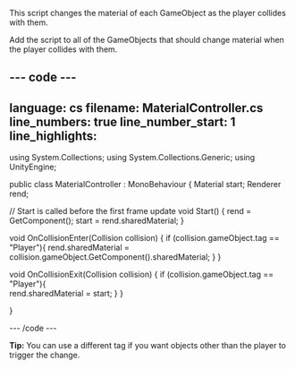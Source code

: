 This script changes the material of each GameObject as the player collides with them.

Add the script to all of the GameObjects that should change material when the player collides with them.  

--- code ---
---
language: cs
filename: MaterialController.cs
line_numbers: true
line_number_start: 1
line_highlights:
---

using System.Collections;
using System.Collections.Generic;
using UnityEngine;

public class MaterialController : MonoBehaviour
{
  Material start;
  Renderer rend;

  // Start is called before the first frame update
  void Start()
  {
      rend = GetComponent<Renderer>();
      start = rend.sharedMaterial;
  }

  void OnCollisionEnter(Collision collision)
  {
      if (collision.gameObject.tag == "Player"){
          rend.sharedMaterial = collision.gameObject.GetComponent<Renderer>().sharedMaterial;
      }
  }

  void OnCollisionExit(Collision collision)
  {
      if (collision.gameObject.tag == "Player"){        
            rend.sharedMaterial = start;
      }
  }

}

--- /code ---
  
**Tip:** You can use a different tag if you want objects other than the player to trigger the change. 
